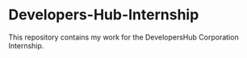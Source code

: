 # Developers-Hub-Internship
 This repository contains my work for the DevelopersHub Corporation Internship. 
